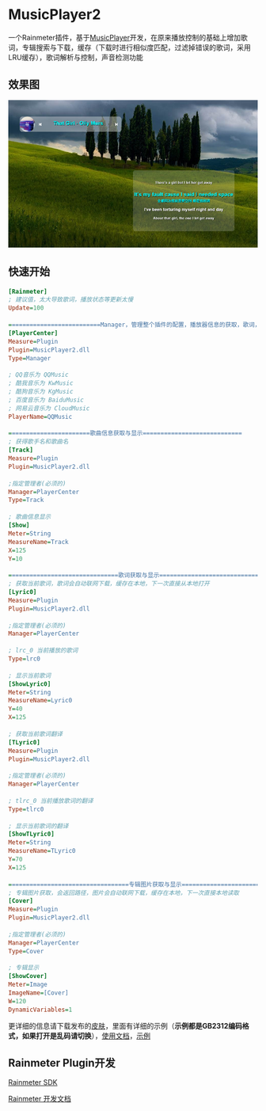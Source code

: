 # MusicPlayer2
一个Rainmeter插件，基于[MusicPlayer](https://github.com/df32/Rainmeter_Plugins)开发，在原来播放控制的基础上增加歌词，专辑搜索与下载，缓存（下载时进行相似度匹配，过滤掉错误的歌词，采用LRU缓存），歌词解析与控制，声音检测功能

## 效果图

![图片](./image.png)

## 快速开始
```ini
[Rainmeter]
; 建议值，太大导致歌词，播放状态等更新太慢
Update=100

==========================Manager，管理整个插件的配置，播放器信息的获取，歌词，专辑的获取=====================
[PlayerCenter]
Measure=Plugin
Plugin=MusicPlayer2.dll
Type=Manager

; QQ音乐为 QQMusic
; 酷我音乐为 KwMusic
; 酷狗音乐为 KgMusic
; 百度音乐为 BaiduMusic
; 网易云音乐为 CloudMusic
PlayerName=QQMusic

=======================歌曲信息获取与显示============================
; 获得歌手名和歌曲名
[Track]
Measure=Plugin
Plugin=MusicPlayer2.dll

;指定管理者(必须的)
Manager=PlayerCenter
Type=Track

; 歌曲信息显示
[Show]
Meter=String
MeasureName=Track
X=125
Y=10

===============================歌词获取与显示================================
; 获取当前歌词，歌词会自动联网下载，缓存在本地，下一次直接从本地打开
[Lyric0]
Measure=Plugin
Plugin=MusicPlayer2.dll

;指定管理者(必须的)
Manager=PlayerCenter

; lrc_0 当前播放的歌词
Type=lrc0

; 显示当前歌词
[ShowLyric0]
Meter=String
MeasureName=Lyric0
Y=40
X=125

; 获取当前歌词翻译
[TLyric0]
Measure=Plugin
Plugin=MusicPlayer2.dll

;指定管理者(必须的)
Manager=PlayerCenter

; tlrc_0 当前播放歌词的翻译
Type=tlrc0

; 显示当前歌词的翻译
[ShowTLyric0]
Meter=String
MeasureName=TLyric0
Y=70
X=125

==================================专辑图片获取与显示===========================
; 专辑图片获取，会返回路径，图片会自动联网下载，缓存在本地，下一次直接本地读取
[Cover]
Measure=Plugin
Plugin=MusicPlayer2.dll

;指定管理者(必须的)
Manager=PlayerCenter
Type=Cover

; 专辑显示
[ShowCover]
Meter=Image
ImageName=[Cover]
W=120
DynamicVariables=1
```
更详细的信息请下载发布的[皮肤](https://github.com/lxf2013/MusicPlayer2/releases)，里面有详细的示例（**示例都是GB2312编码格式，如果打开是乱码请切换**），[使用文档](./Example/readme.md)，[示例](./Example)

## Rainmeter Plugin开发

[Rainmeter SDK](https://github.com/rainmeter/rainmeter-plugin-sdk)

[Rainmeter 开发文档](https://docs.rainmeter.net/developers/plugin/cpp/)
